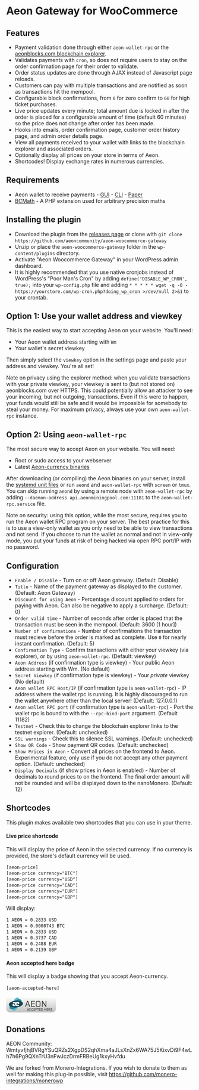 # Aeon Gateway for WooCommerce

## Features

* Payment validation done through either `aeon-wallet-rpc` or the [aeonblocks.com blockchain explorer](https://aeonblocks.com/).
* Validates payments with `cron`, so does not require users to stay on the order confirmation page for their order to validate.
* Order status updates are done through AJAX instead of Javascript page reloads.
* Customers can pay with multiple transactions and are notified as soon as transactions hit the mempool.
* Configurable block confirmations, from `0` for zero confirm to `60` for high ticket purchases.
* Live price updates every minute; total amount due is locked in after the order is placed for a configurable amount of time (default 60 minutes) so the price does not change after order has been made.
* Hooks into emails, order confirmation page, customer order history page, and admin order details page.
* View all payments received to your wallet with links to the blockchain explorer and associated orders.
* Optionally display all prices on your store in terms of Aeon.
* Shortcodes! Display exchange rates in numerous currencies.

## Requirements

* Aeon wallet to receive payments - [GUI](https://github.com/aeonix/aeon-gui/releases) - [CLI](https://github.com/aeonix/aeon/releases) - [Paper](https://moneroaddress.org/)
* [BCMath](http://php.net/manual/en/book.bc.php) - A PHP extension used for arbitrary precision maths

## Installing the plugin

* Download the plugin from the [releases page](https://github.com/aeoncommunity/aeon-woocommerce-gateway/releases) or clone with `git clone https://github.com/aeoncommunity/aeon-woocommerce-gateway`
* Unzip or place the `aeon-woocommerce-gateway` folder in the `wp-content/plugins` directory.
* Activate "Aeon Woocommerce Gateway" in your WordPress admin dashboard.
* It is highly recommended that you use native cronjobs instead of WordPress's "Poor Man's Cron" by adding `define('DISABLE_WP_CRON', true);` into your `wp-config.php` file and adding `* * * * * wget -q -O - https://yourstore.com/wp-cron.php?doing_wp_cron >/dev/null 2>&1` to your crontab.

## Option 1: Use your wallet address and viewkey

This is the easiest way to start accepting Aeon on your website. You'll need:

* Your Aeon wallet address starting with `Wm`
* Your wallet's secret viewkey

Then simply select the `viewkey` option in the settings page and paste your address and viewkey. You're all set!

Note on privacy using the explorer method: when you validate transactions with your private viewkey, your viewkey is sent to (but not stored on) aeonblocks.com over HTTPS. This could potentially allow an attacker to see your incoming, but not outgoing, transactions. Even if this were to happen, your funds would still be safe and it would be impossible for somebody to steal your money. For maximum privacy, always use your own `aeon-wallet-rpc` instance.

## Option 2: Using `aeon-wallet-rpc`

The most secure way to accept Aeon on your website. You will need:

* Root or sudo access to your webserver
* Latest [Aeon-currency binaries](https://github.com/aeonix/aeon/releases)

After downloading (or compiling) the Aeon binaries on your server, install the [systemd unit files](https://github.com/aeoncommunity/aeon-woocommerce-gateway/assets/systemd-unit-files) or run `aeond` and `aeon-wallet-rpc` with `screen` or `tmux`. You can skip running `aeond` by using a remote node with `aeon-wallet-rpc` by adding `--daemon-address api.aeonminingpool.com:11181` to the `aeon-wallet-rpc.service` file.

Note on security: using this option, while the most secure, requires you to run the Aeon wallet RPC program on your server. The best practice for this is to use a view-only wallet as you only need to be able to view transactions and not send. If you choose to run the wallet as normal and not in view-only mode, you put your funds at risk of being hacked via open RPC port/IP with no password. 

## Configuration

* `Enable / Disable` - Turn on or off Aeon gateway. (Default: Disable)
* `Title` - Name of the payment gateway as displayed to the customer. (Default: Aeon Gateway)
* `Discount for using Aeon` - Percentage discount applied to orders for paying with Aeon. Can also be negative to apply a surcharge. (Default: 0)
* `Order valid time` - Number of seconds after order is placed that the transaction must be seen in the mempool. (Default: 3600 [1 hour])
* `Number of confirmations` - Number of confirmations the transaction must recieve before the order is marked as complete. Use `0` for nearly instant confirmation. (Default: 5)
* `Confirmation Type` - Confirm transactions with either your viewkey (via explorer), or by using `aeon-wallet-rpc`. (Default: viewkey)
* `Aeon Address` (if confirmation type is viewkey) - Your public Aeon address starting with Wm. (No default)
* `Secret Viewkey` (if confirmation type is viewkey) - Your *private* viewkey (No default)
* `Aeon wallet RPC Host/IP` (if confirmation type is `aeon-wallet-rpc`) - IP address where the wallet rpc is running. It is highly discouraged to run the wallet anywhere other than the local server! (Default: 127.0.0.1)
* `Aeon wallet RPC port` (if confirmation type is `aeon-wallet-rpc`) - Port the wallet rpc is bound to with the `--rpc-bind-port` argument. (Default 11182)
* `Testnet` - Check this to change the blockchain explorer links to the testnet explorer. (Default: unchecked)
* `SSL warnings` - Check this to silence SSL warnings. (Default: unchecked)
* `Show QR Code` - Show payment QR codes. (Default: unchecked)
* `Show Prices in Aeon` - Convert all prices on the frontend to Aeon. Experimental feature, only use if you do not accept any other payment option. (Default: unchecked)
* `Display Decimals` (if show prices in Aeon is enabled) - Number of decimals to round prices to on the frontend. The final order amount will not be rounded and will be displayed down to the nanoMonero. (Default: 12)

## Shortcodes

This plugin makes available two shortcodes that you can use in your theme.

#### Live price shortcode

This will display the price of Aeon in the selected currency. If no currency is provided, the store's default currency will be used.

```
[aeon-price]
[aeon-price currency="BTC"]
[aeon-price currency="USD"]
[aeon-price currency="CAD"]
[aeon-price currency="EUR"]
[aeon-price currency="GBP"]
```
Will display:
```
1 AEON = 0.2833 USD
1 AEON = 0.0000743 BTC
1 AEON = 0.2833 USD
1 AEON = 0.3737 CAD
1 AEON = 0.2488 EUR
1 AEON = 0.2139 GBP
```


#### Aeon accepted here badge

This will display a badge showing that you accept Aeon-currency.

`[aeon-accepted-here]`

![Aeon Accepted Here](/assets/images/aeon-accepted-here.png?raw=true "Aeon Accepted Here")

## Donations

AEON Community: WmtyvfjhjBVRgYSuQRZs2XgpDS2qhXma4aJLsXnZx6WA75J5KixvDi9F4wLh7h6Pg9QXnTrU3nFwJczDrmFRBeUg1kxyHvfdu

We are forked from Monero-Integrations. If you wish to donate to them as well for making this plug-in possible, visit https://github.com/monero-integrations/monerowp
